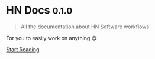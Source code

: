 # HN Docs <small>0.1.0</small>

> All the documentation about HN Software workflows

For you to easily work on anything :yum:

[Start Reading](#hn-docs)
